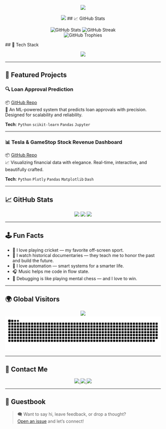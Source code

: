 <!-- 🚀 Professional Tech Header -->
<p align="center">
  <img src="https://capsule-render.vercel.app/api?type=waving&color=0:08F7FE,100:3D00FF&height=200&section=header&text=Hey,+I'm+Hammad+Ali+💻&fontSize=38&fontColor=FFFFFF&fontAlignY=40" />
</p>

<p align="center">
  <img src="https://readme-typing-svg.demolab.com?font=JetBrains+Mono&size=22&pause=1000&center=true&vCenter=true&width=750&color=4EF5FF&lines=Data+Scientist+%7C+ML+Engineer+%7C+Contributor;Creating+clean+systems+with+real-world+impact.;Driven+by+curiosity%2C+powered+by+Python+%26+data.;Scaling+automation+with+intelligent+pipelines.;Let%E2%80%99s+build+future-proof+technology+%F0%9F%9A%80" />
## 📈 GitHub Stats

<p align="center">
  <img src="https://github-readme-stats.vercel.app/api?username=hammadali08&show_icons=true&theme=radical&hide_border=true" height="180" alt="GitHub Stats"/>
  <img src="https://streak-stats.demolab.com?user=hammadali08&theme=radical&hide_border=true" height="180" alt="GitHub Streak"/>
  <br>
  <img src="https://github-profile-trophy.vercel.app/?username=hammadali08&theme=matrix&no-frame=true&row=1&column=7" alt="GitHub Trophies" />
</p>



</p>
## 🧰 Tech Stack

<p align="center">
  <img src="https://skillicons.dev/icons?i=python,cpp,linux,git,github,mysql,numpy,scipy,pandas,matplotlib,plotly,tensorflow,scikit-learn,githubactions&perline=7" />
</p>

---

## 🧩 Featured Projects

### 🔍 Loan Approval Prediction  
📦 [GitHub Repo](https://github.com/HammadAli08/Loan-Approval-Prediction)  
🚀 An ML-powered system that predicts loan approvals with precision. Designed for scalability and reliability.  

**Tech**: `Python` `scikit-learn` `Pandas` `Jupyter`

---

### 📊 Tesla & GameStop Stock Revenue Dashboard  
📦 [GitHub Repo](https://github.com/HammadAli08/Tesla-and-GameStop-Stock-Revenue-Dashboard)  
📈 Visualizing financial data with elegance. Real-time, interactive, and beautifully crafted.  

**Tech**: `Python` `Plotly` `Pandas` `Matplotlib` `Dash`

---

## 📈 GitHub Stats

<p align="center">
  <img src="https://github-readme-stats.vercel.app/api?username=hammadali08&show_icons=true&theme=radical&hide_border=true" height="180"/>
  <img src="https://streak-stats.demolab.com?user=hammadali08&theme=radical&hide_border=true" height="180"/>
  <img src="https://github-profile-trophy.vercel.app/?username=hammadali08&theme=matrix&no-frame=true&row=1&column=7" />
</p>

---

## 🕹️ Fun Facts

- 🏏 I love playing cricket — my favorite off-screen sport.  
- 📜 I watch historical documentaries — they teach me to honor the past and build the future.  
- 🤖 I love automation — smart systems for a smarter life.  
- 🎧 Music helps me code in flow state.  
- 🧠 Debugging is like playing mental chess — and I love to win.

---

## 🌍 Global Visitors

<p align="center">
  <img src="https://profile-counter.glitch.me/hammadali08/count.svg" />
  <br>
  <img src="https://raw.githubusercontent.com/platane/snk/output/github-contribution-grid-snake.svg" alt="Snake animation" />
</p>

---

## 💬 Contact Me

<p align="center">
  <a href="mailto:hammadalitahir8@gmail.com">
    <img src="https://img.shields.io/badge/Gmail-D14836?style=for-the-badge&logo=gmail&logoColor=white"/>
  </a>
  <a href="https://www.linkedin.com/in/hammad-ali08/" target="_blank">
    <img src="https://img.shields.io/badge/LinkedIn-blue?style=for-the-badge&logo=linkedin&logoColor=white"/>
  </a>
  <a href="https://github.com/hammadali08">
    <img src="https://img.shields.io/badge/GitHub-black?style=for-the-badge&logo=github&logoColor=white"/>
  </a>
</p>

---

## 📜 Guestbook

> 🗨️ Want to say hi, leave feedback, or drop a thought?  
> [Open an issue](https://github.com/hammadali08/hammadali08/issues/new) and let’s connect!
